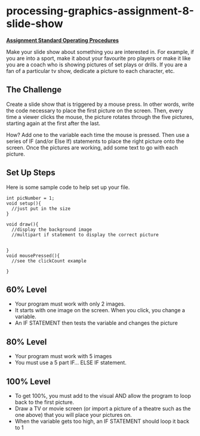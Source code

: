 # processing-graphics-assignment-8-slide-show

**[Assignment Standard Operating Procedures](https://mariopineda.github.io/assignment-sops/)**

Make your slide show about something you are interested in. For example, if you are into a sport, make it about your favourite pro players or make it like you are a coach who is showing pictures of set plays or drills. If you are a fan of a particular tv show, dedicate a picture to each character, etc.

## The Challenge
Create a slide show that is triggered by a mouse press. In other words, write the code necessary to place the first picture on the screen. Then, every time a viewer clicks the mouse, the picture rotates through the five pictures, starting again at the first after the last.

How? Add one to the variable each time the mouse is pressed. Then use a series of IF (and/or Else If) statements to place the right picture onto the screen. Once the pictures are working, add some text to go with each picture.

## Set Up Steps
Here is some sample code to help set up your file.
```
int picNumber = 1;
void setup(){
  //just put in the size
}

void draw(){
  //display the background image
  //multipart if statement to display the correct picture
 
 
}
void mousePressed(){
  //see the clickCount example
 
}
```

## 60% Level
* Your program must work with only 2 images.  
* It starts with one image on the screen. When you click, you change a variable.
* An IF STATEMENT then tests the variable and changes the picture

## 80% Level
* Your program must work with 5 images
* You must use a 5 part IF… ELSE IF statement. 

## 100% Level
* To get 100%, you must add to the visual AND allow the program to loop back to the first picture.
* Draw a TV or movie screen (or import a picture of a theatre such as the one above) that you will place your pictures on.
* When the variable gets too high, an IF STATEMENT should loop it back to 1
